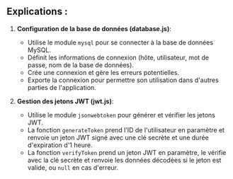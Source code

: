 ## Explications :

1. **Configuration de la base de données (database.js)**:
    - Utilise le module `mysql` pour se connecter à la base de données MySQL.
    - Définit les informations de connexion (hôte, utilisateur, mot de passe, nom de la base de données).
    - Crée une connexion et gère les erreurs potentielles.
    - Exporte la connexion pour permettre son utilisation dans d'autres parties de l'application.

    
2. **Gestion des jetons JWT (jwt.js)**:
    - Utilise le module `jsonwebtoken` pour générer et vérifier les jetons JWT.
    - La fonction `generateToken` prend l'ID de l'utilisateur en paramètre et renvoie un jeton JWT signé avec une clé secrète et une durée d'expiration d'1 heure.
    - La fonction `verifyToken` prend un jeton JWT en paramètre, le vérifie avec la clé secrète et renvoie les données décodées si le jeton est valide, ou `null` en cas d'erreur.
